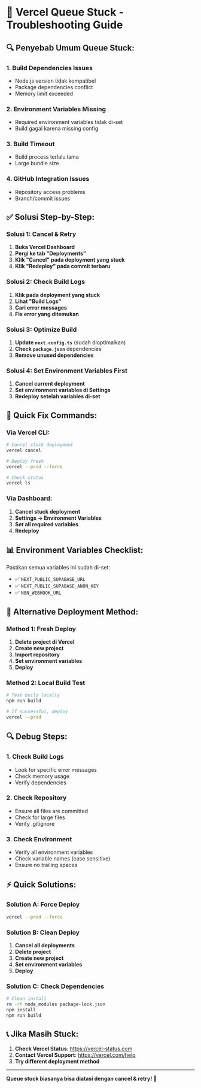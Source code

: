 # 🚨 Vercel Queue Stuck - Troubleshooting Guide

## 🔍 **Penyebab Umum Queue Stuck:**

### **1. Build Dependencies Issues**
- Node.js version tidak kompatibel
- Package dependencies conflict
- Memory limit exceeded

### **2. Environment Variables Missing**
- Required environment variables tidak di-set
- Build gagal karena missing config

### **3. Build Timeout**
- Build process terlalu lama
- Large bundle size

### **4. GitHub Integration Issues**
- Repository access problems
- Branch/commit issues

## ✅ **Solusi Step-by-Step:**

### **Solusi 1: Cancel & Retry**
1. **Buka Vercel Dashboard**
2. **Pergi ke tab "Deployments"**
3. **Klik "Cancel" pada deployment yang stuck**
4. **Klik "Redeploy" pada commit terbaru**

### **Solusi 2: Check Build Logs**
1. **Klik pada deployment yang stuck**
2. **Lihat "Build Logs"**
3. **Cari error messages**
4. **Fix error yang ditemukan**

### **Solusi 3: Optimize Build**
1. **Update `next.config.ts`** (sudah dioptimalkan)
2. **Check `package.json`** dependencies
3. **Remove unused dependencies**

### **Solusi 4: Set Environment Variables First**
1. **Cancel current deployment**
2. **Set environment variables di Settings**
3. **Redeploy setelah variables di-set**

## 🔧 **Quick Fix Commands:**

### **Via Vercel CLI:**
```bash
# Cancel stuck deployment
vercel cancel

# Deploy fresh
vercel --prod --force

# Check status
vercel ls
```

### **Via Dashboard:**
1. **Cancel stuck deployment**
2. **Settings → Environment Variables**
3. **Set all required variables**
4. **Redeploy**

## 📊 **Environment Variables Checklist:**

Pastikan semua variables ini sudah di-set:
- ✅ `NEXT_PUBLIC_SUPABASE_URL`
- ✅ `NEXT_PUBLIC_SUPABASE_ANON_KEY`
- ✅ `N8N_WEBHOOK_URL`

## 🚀 **Alternative Deployment Method:**

### **Method 1: Fresh Deploy**
1. **Delete project di Vercel**
2. **Create new project**
3. **Import repository**
4. **Set environment variables**
5. **Deploy**

### **Method 2: Local Build Test**
```bash
# Test build locally
npm run build

# If successful, deploy
vercel --prod
```

## 🔍 **Debug Steps:**

### **1. Check Build Logs**
- Look for specific error messages
- Check memory usage
- Verify dependencies

### **2. Check Repository**
- Ensure all files are committed
- Check for large files
- Verify .gitignore

### **3. Check Environment**
- Verify all environment variables
- Check variable names (case sensitive)
- Ensure no trailing spaces

## ⚡ **Quick Solutions:**

### **Solution A: Force Deploy**
```bash
vercel --prod --force
```

### **Solution B: Clean Deploy**
1. **Cancel all deployments**
2. **Delete project**
3. **Create new project**
4. **Set environment variables**
5. **Deploy**

### **Solution C: Check Dependencies**
```bash
# Clean install
rm -rf node_modules package-lock.json
npm install
npm run build
```

## 📞 **Jika Masih Stuck:**

1. **Check Vercel Status**: https://vercel-status.com
2. **Contact Vercel Support**: https://vercel.com/help
3. **Try different deployment method**

---

**Queue stuck biasanya bisa diatasi dengan cancel & retry! 🔄**

